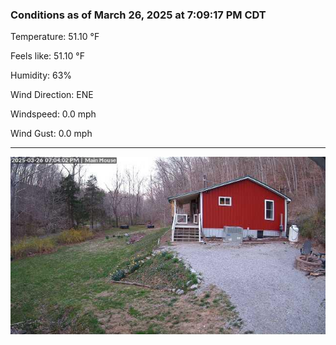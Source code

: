 ### Conditions as of March 26, 2025 at 7:09:17 PM CDT 

Temperature: 51.10 &deg;F

Feels like: 51.10 &deg;F

Humidity: 63%

Wind Direction: ENE

Windspeed: 0.0 mph

Wind Gust: 0.0 mph

---

<img src="./images/latest.jpeg"/>


